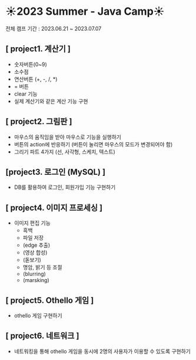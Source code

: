 # ☀️2023 Summer - Java Camp☀️

전체 캠프 기간 : 2023.06.21 ~ 2023.07.07

## [ project1. 계산기 ]

- 숫자버튼(0~9)
- 소수점
- 연산버튼 (+, -, /, *)
- = 버튼
- clear 기능
- 실제 계산기와 같은 계산 기능 구현

## [ project2. 그림판 ]

- 마우스의 움직임을 받아 마우스로 기능을 실행하기
- 버튼의 action에 반응하기 (버튼이 눌리면 마우스의 모드가 변경되어야 함)
- 그리기 파트 4가지 (선, 사각형, 스케치, 텍스트)

##  [project3. 로그인 (MySQL) ]

- DB를 활용하여 로그인, 회원가입 기능 구현하기

## [ project4. 이미지 프로세싱 ]

- 이미지 편집 기능
  - 흑백
  - 파일 저장
  - (edge 추출)
  - (영상 합성)
  - (돋보기)
  - 명암, 밝기 등 조절
  - (blurring)
  - (marsking)

## [ project5. Othello 게임 ]

- othello 게임 구현하기

## [ project6. 네트워크 ]

- 네트워킹을 통해 othello 게임을 동시에 2명의 사용자가 이용할 수 있도록 구현하기